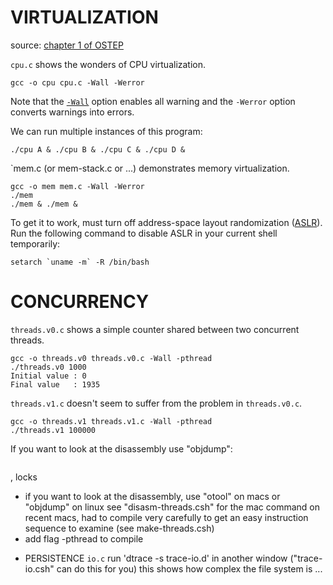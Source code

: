 # VIRTUALIZATION
source: [chapter 1 of OSTEP](http://pages.cs.wisc.edu/~remzi/OSTEP/)

`cpu.c` shows the wonders of CPU virtualization.
```
gcc -o cpu cpu.c -Wall -Werror
```
Note that the [`-Wall`](https://www.thegeekstuff.com/2012/10/gcc-compiler-options/)
option enables all warning and the `-Werror` option converts warnings into errors.

We can run multiple instances of this program:
```
./cpu A & ./cpu B & ./cpu C & ./cpu D &
```

`mem.c (or mem-stack.c or ...) demonstrates memory virtualization.
```
gcc -o mem mem.c -Wall -Werror
./mem
./mem & ./mem &
```

To get it to work, must turn off address-space layout randomization
([ASLR](https://askubuntu.com/questions/318315/how-can-i-temporarily-disable-aslr-address-space-layout-randomization)).
Run the following command to disable ASLR in your current shell temporarily:
```
setarch `uname -m` -R /bin/bash
```

# CONCURRENCY

`threads.v0.c` shows a simple counter shared between two concurrent threads.
```
gcc -o threads.v0 threads.v0.c -Wall -pthread
./threads.v0 1000
Initial value : 0
Final value   : 1935
```
`threads.v1.c` doesn't seem to suffer from the problem in `threads.v0.c`.

```
gcc -o threads.v1 threads.v1.c -Wall -pthread
./threads.v1 100000
```

If you want to look at the disassembly use "objdump":
```
```
, locks
- if you want to look at the disassembly, use "otool" on macs
  or "objdump" on linux
  see "disasm-threads.csh" for the mac command
  on recent macs, had to compile very carefully to get an
  easy instruction sequence to examine
  (see make-threads.csh)
- add flag -pthread to compile

* PERSISTENCE
`io.c`
run 'dtrace -s trace-io.d' in another window
  ("trace-io.csh" can do this for you)
  this shows how complex the file system is ...

















